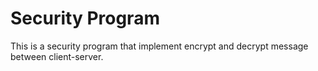 # Security Program

This is a security program that implement encrypt and decrypt message between client-server.</h3>  
